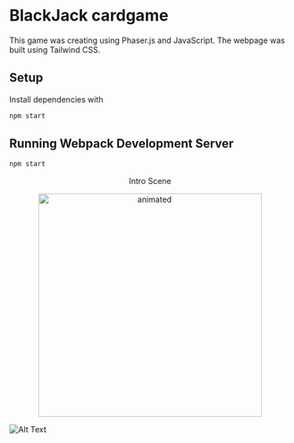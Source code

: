 # BlackJack cardgame

This game was creating using Phaser.js and JavaScript. The webpage was built using Tailwind CSS.

## Setup

Install dependencies with

```sh
npm start
```

## Running Webpack Development Server

```sh
npm start
```
<p align="center">Intro Scene</p>
<p align="center">
  <img width="400" height"400" src="https://media.giphy.com/media/QH2CXyFKfyj0Tg1lHf/giphy.gif" alt="animated" />
</p>

![Alt Text](https://media.giphy.com/media/T66k0mf6edkKk7Xav2/giphy.gif)


